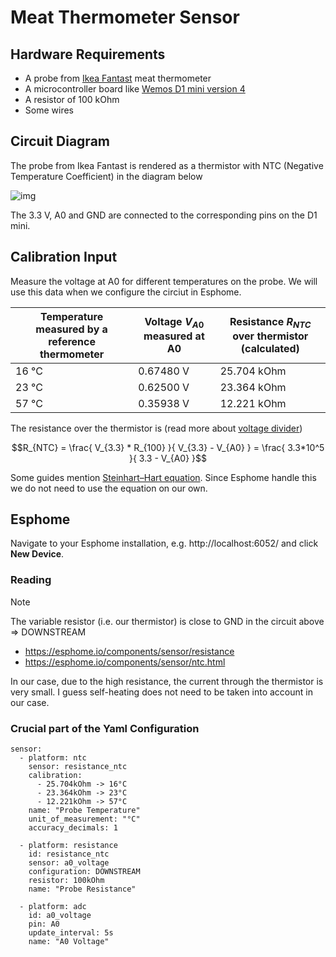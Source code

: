 # Meat Thermometer Sensor

## Hardware Requirements
* A probe from [Ikea Fantast](https://www.ikea.com/se/sv/p/fantast-stektermometer-timer-digital-svart-20103016/) meat thermometer
* A microcontroller board like [Wemos D1 mini version 4](https://www.wemos.cc/en/latest/d1/d1_mini.html)
* A resistor of 100 kOhm
* Some wires

## Circuit Diagram
The probe from Ikea Fantast is rendered as a thermistor with NTC (Negative Temperature Coefficient) in the diagram below

![img](circuit.svg)

The 3.3 V, A0 and GND are connected to the corresponding pins on the D1 mini.

## Calibration Input

Measure the voltage at A0 for different temperatures on the probe. We will use this data when we configure the circiut in Esphome.

| Temperature measured by a reference thermometer | Voltage $V_{A0}$ measured at A0 | Resistance $R_{NTC}$ over thermistor (calculated) |
|-|-|-|
| 16 °C | 0.67480 V | 25.704 kOhm |
| 23 °C | 0.62500 V | 23.364 kOhm |
| 57 °C | 0.35938 V | 12.221 kOhm |

The resistance over the thermistor is (read more about [voltage divider](https://en.wikipedia.org/wiki/Voltage_divider#General_case))

$$R_{NTC} = \frac{ V_{3.3} * R_{100} }{ V_{3.3} - V_{A0} } = \frac{ 3.3*10^5 }{ 3.3 - V_{A0} }$$

Some guides mention [Steinhart–Hart equation](https://en.wikipedia.org/wiki/Steinhart%E2%80%93Hart_equation). Since Esphome handle this we do not need to use the equation on our own.

## Esphome

Navigate to your Esphome installation, e.g. http://localhost:6052/ and click **New Device**.

### Reading
> [!NOTE]
> The variable resistor (i.e. our thermistor) is close to GND in the circuit above => DOWNSTREAM

* https://esphome.io/components/sensor/resistance
* https://esphome.io/components/sensor/ntc.html

In our case, due to the high resistance, the current through the thermistor is very small. I guess self-heating does not need to be taken into account in our case.

### Crucial part of the Yaml Configuration
```
sensor:
  - platform: ntc
    sensor: resistance_ntc
    calibration:
      - 25.704kOhm -> 16°C
      - 23.364kOhm -> 23°C
      - 12.221kOhm -> 57°C
    name: "Probe Temperature"
    unit_of_measurement: "°C"
    accuracy_decimals: 1

  - platform: resistance
    id: resistance_ntc
    sensor: a0_voltage
    configuration: DOWNSTREAM
    resistor: 100kOhm
    name: "Probe Resistance"

  - platform: adc
    id: a0_voltage
    pin: A0
    update_interval: 5s
    name: "A0 Voltage"
```
